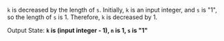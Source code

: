 `k` is decreased by the length of `s`. Initially, `k` is an input integer, and `s` is "1", so the length of `s` is 1. Therefore, `k` is decreased by 1.

Output State: **`k` is (input integer - 1), `n` is 1, `s` is "1"**